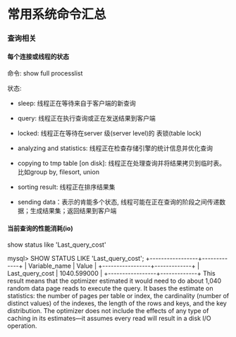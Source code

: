 # 常用系统命令汇总

### 查询相关

#### 每个连接或线程的状态

命令: show full processlist

状态:

* sleep: 线程正在等待来自于客户端的新查询

* query: 线程正在执行查询或正在发送结果到客户端

* locked: 线程正在等待在server 级(server level)的 表锁(table lock)

* analyzing and statistics: 线程正在检查存储引擎的统计信息并优化查询

* copying to tmp table [on disk]: 线程正在处理查询并将结果拷贝到临时表。比如group by, filesort, union

* sorting result: 线程正在排序结果集

* sending data：表示的肯能多个状态, 线程可能在正在查询的阶段之间传递数据；生成结果集；返回结果到客户端

#### 当前查询的性能消耗(io)

show status like 'Last_query_cost'

mysql> SHOW STATUS LIKE 'Last_query_cost';
+-----------------+-------------+
| Variable_name | Value |
+-----------------+-------------+
| Last_query_cost | 1040.599000 |
+-----------------+-------------+
This result means that the optimizer estimated it would need to do about 1,040 random
data page reads to execute the query. It bases the estimate on statistics: the number of
pages per table or index, the cardinality (number of distinct values) of the indexes, the
length of the rows and keys, and the key distribution. The optimizer does not include
the effects of any type of caching in its estimates—it assumes every read will result in
a disk I/O operation.

